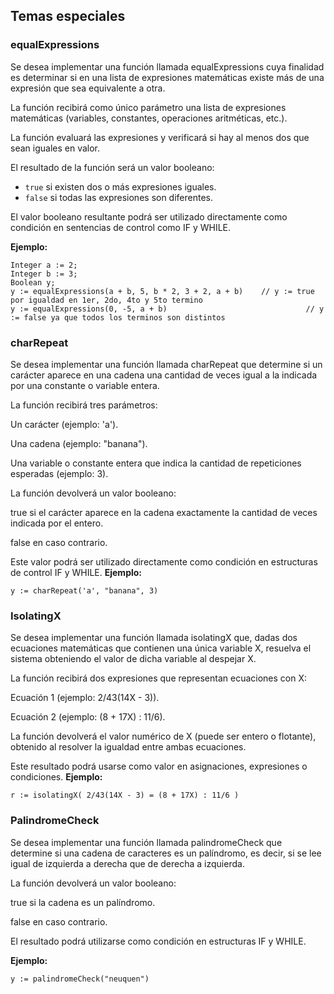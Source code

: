 ## Temas especiales

### equalExpressions
Se desea implementar una función llamada equalExpressions cuya finalidad es determinar si en una lista de expresiones matemáticas existe más de una expresión que sea equivalente a otra.

La función recibirá como único parámetro una lista de expresiones matemáticas (variables, constantes, operaciones aritméticas, etc.).

La función evaluará las expresiones y verificará si hay al menos dos que sean iguales en valor.

El resultado de la función será un valor booleano:
- `true` si existen dos o más expresiones iguales.
- `false` si todas las expresiones son diferentes.

El valor booleano resultante podrá ser utilizado directamente como condición en sentencias de control como IF y WHILE.

**Ejemplo:**
```
Integer a := 2;
Integer b := 3;
Boolean y;
y := equalExpressions(a + b, 5, b * 2, 3 + 2, a + b)    // y := true por igualdad en 1er, 2do, 4to y 5to termino
y := equalExpressions(0, -5, a + b)						          // y := false ya que todos los terminos son distintos
```

### charRepeat
Se desea implementar una función llamada charRepeat que determine si un carácter aparece en una cadena una cantidad de veces igual a la indicada por una constante o variable entera.

La función recibirá tres parámetros:

Un carácter (ejemplo: 'a').

Una cadena (ejemplo: "banana").

Una variable o constante entera que indica la cantidad de repeticiones esperadas (ejemplo: 3).

La función devolverá un valor booleano:

true si el carácter aparece en la cadena exactamente la cantidad de veces indicada por el entero.

false en caso contrario.

Este valor podrá ser utilizado directamente como condición en estructuras de control IF y WHILE.
**Ejemplo:**
```
y := charRepeat('a', "banana", 3)
```

### IsolatingX 
Se desea implementar una función llamada isolatingX que, dadas dos ecuaciones matemáticas que contienen una única variable X, resuelva el sistema obteniendo el valor de dicha variable al despejar X.

La función recibirá dos expresiones que representan ecuaciones con X:

Ecuación 1 (ejemplo: 2/43(14X - 3)).

Ecuación 2 (ejemplo: (8 + 17X) : 11/6).

La función devolverá el valor numérico de X (puede ser entero o flotante), obtenido al resolver la igualdad entre ambas ecuaciones.

Este resultado podrá usarse como valor en asignaciones, expresiones o condiciones.
**Ejemplo:**
```
r := isolatingX( 2/43(14X - 3) = (8 + 17X) : 11/6 )
```

### PalindromeCheck
Se desea implementar una función llamada palindromeCheck que determine si una cadena de caracteres es un palíndromo, es decir, si se lee igual de izquierda a derecha que de derecha a izquierda.

La función devolverá un valor booleano:

true si la cadena es un palíndromo.

false en caso contrario.

El resultado podrá utilizarse como condición en estructuras IF y WHILE.

**Ejemplo:**
```
y := palindromeCheck("neuquen")
```
